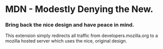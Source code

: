 # MDN - Modestly Denying the New.

### Bring back the nice design and have peace in mind.

This extension simply redirects all traffic from developers.mozilla.org to a mozilla hosted server which uses the nice, original design.
